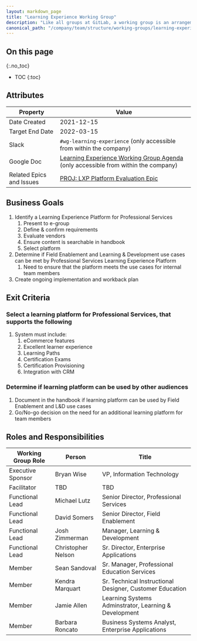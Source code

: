 ```yaml
---
layout: markdown_page
title: "Learning Experience Working Group"
description: "Like all groups at GitLab, a working group is an arrangement of people from different functions. Learn more!"
canonical_path: "/company/team/structure/working-groups/learning-experience"
---
```


## On this page
{:.no_toc}

- TOC
{:toc}

## Attributes

| Property        | Value           |
|-----------------|-----------------|
| Date Created    | 2021-12-15|
| Target End Date | 2022-03-15 |
| Slack           | `#wg-learning-experience` (only accessible from within the company) |
| Google Doc      | [Learning Experience Working Group Agenda](https://docs.google.com/document/d/1y4KiR-qKNxiemYyQLsm7_loEcFPtW_-2gSBM5cNg0L0/edit) (only accessible from within the company) |
| Related Epics and Issues | [PROJ: LXP Platform Evaluation Epic](https://gitlab.com/groups/gitlab-com/business-technology/enterprise-apps/-/epics/237) |

## Business Goals

1. Identify a Learning Experience Platform for Professional Services
    1. Present to e-group  
    1. Define & confirm requirements
    1. Evaluate vendors
    1. Ensure content is searchable in handbook
    1. Select platform
2. Determine if Field Enablement and Learning & Development use cases can be met by Professional Services Learning Experience Platform
    1. Need to ensure that the platform meets the use cases for internal team members
3. Create ongoing implementation and workback plan

## Exit Criteria

### Select a learning platform for Professional Services, that supports the following
1. System must include:  
     1. eCommerce features
     1. Excellent learner experience
     1. Learning Paths
     1. Certification Exams
     1. Certification Provisioning
     1. Integration with CRM

### Determine if learning platform can be used by other audiences
1. Document in the handbook if learning platform can be used by Field Enablement and L&D use cases
2. Go/No-go decision on the need for an additional learning platform for team members

## Roles and Responsibilities

| Working Group Role    | Person                | Title                          |
|-----------------------|-----------------------|--------------------------------|
| Executive Sponsor     | Bryan Wise | VP, Information Technology |
| Facilitator           | TBD            | TBD      |
| Functional Lead       | Michael Lutz      | Senior Director, Professional Services  |
| Functional Lead       | David Somers          | Senior Director, Field Enablement   |
| Functional Lead       | Josh Zimmerman         | Manager, Learning & Development   |
| Functional Lead       | Christopher Nelson         | Sr. Director, Enterprise Applications   |
| Member       | Sean Sandoval         | Sr. Manager, Professional Education Services   |
| Member       | Kendra Marquart         | Sr. Technical Instructional Designer, Customer Education   |
| Member       | Jamie Allen         | Learning Systems Adminstrator, Learning & Development   |
| Member       | Barbara Roncato       | Business Systems Analyst, Enterprise Applications   |


